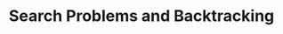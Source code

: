 ---
title: Search Problems and Backtracking
number: 36
time: 2022-04-27 12:00
location: Graham Hall 210
quiz: https://forms.gle/USiNaQZoarqmCWuKA
notes:
noutes_source:
slides_pdf:
slides_ppt:
youtube:
recording:
passcode:
textbook:
---